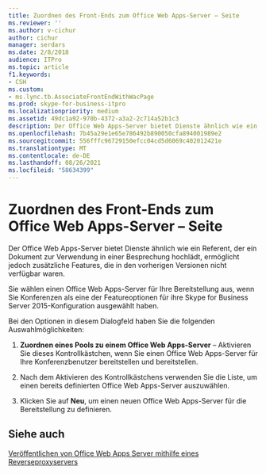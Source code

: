 ```yaml
---
title: Zuordnen des Front-Ends zum Office Web Apps-Server – Seite
ms.reviewer: ''
ms.author: v-cichur
author: cichur
manager: serdars
ms.date: 2/8/2018
audience: ITPro
ms.topic: article
f1.keywords:
- CSH
ms.custom:
- ms.lync.tb.AssociateFrontEndWithWacPage
ms.prod: skype-for-business-itpro
ms.localizationpriority: medium
ms.assetid: 49dc1a92-970b-4372-a3a2-2c714a52b1c3
description: Der Office Web Apps-Server bietet Dienste ähnlich wie ein Referent, der ein Dokument zur Verwendung in einer Besprechung hochlädt, ermöglicht jedoch zusätzliche Features, die in den vorherigen Versionen nicht verfügbar waren.
ms.openlocfilehash: 7b45a29e1e65e786492b890050cfa894001989e2
ms.sourcegitcommit: 556fffc96729150efcc04cd5d6069c402012421e
ms.translationtype: MT
ms.contentlocale: de-DE
ms.lasthandoff: 08/26/2021
ms.locfileid: "58634399"
---
```

# <a name="associate-front-end-with-office-web-apps-server-page"></a>Zuordnen des Front-Ends zum Office Web Apps-Server – Seite

Der Office Web Apps-Server bietet Dienste ähnlich wie ein Referent, der ein Dokument zur Verwendung in einer Besprechung hochlädt, ermöglicht jedoch zusätzliche Features, die in den vorherigen Versionen nicht verfügbar waren.

Sie wählen einen Office Web Apps-Server für Ihre Bereitstellung aus, wenn Sie Konferenzen als eine der Featureoptionen für ihre Skype for Business Server 2015-Konfiguration ausgewählt haben.

Bei den Optionen in diesem Dialogfeld haben Sie die folgenden Auswahlmöglichkeiten:

1. **Zuordnen eines Pools zu einem Office Web Apps-Server** – Aktivieren Sie dieses Kontrollkästchen, wenn Sie einen Office Web Apps-Server für Ihre Konferenzbenutzer bereitstellen und bereitstellen.

2. Nach dem Aktivieren des Kontrollkästchens verwenden Sie die Liste, um einen bereits definierten Office Web Apps-Server auszuwählen.

3. Klicken Sie auf **Neu**, um einen neuen Office Web Apps-Server für die Bereitstellung zu definieren.

## <a name="see-also"></a>Siehe auch

[Veröffentlichen von Office Web Apps Server mithilfe eines Reverseproxyservers](/previous-versions/office/lync-server-2013/lync-server-2013-publishing-office-web-apps-server-using-a-reverse-proxy-server)